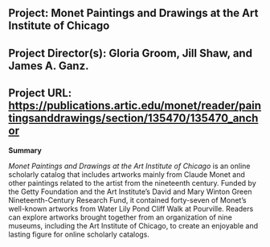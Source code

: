 ## Project: Monet Paintings and Drawings at the Art Institute of Chicago

## Project Director(s): Gloria Groom, Jill Shaw, and James A. Ganz.

## Project URL: https://publications.artic.edu/monet/reader/paintingsanddrawings/section/135470/135470_anchor

**Summary**

_Monet Paintings and Drawings at the Art Institute of Chicago_ is an online scholarly catalog that includes artworks mainly from Claude Monet and other paintings related to the artist from the nineteenth century. Funded by the Getty Foundation and the Art Institute’s David and Mary Winton Green Nineteenth-Century Research Fund, it contained forty-seven of Monet’s well-known artworks from Water Lily Pond Cliff Walk at Pourville. Readers can explore artworks brought together from an organization of nine museums, including the Art Institute of Chicago, to create an enjoyable and lasting figure for online scholarly catalogs.

